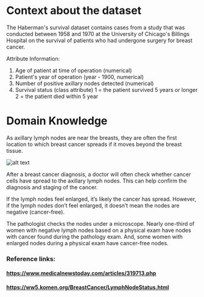 

# Context about the dataset

The Haberman's survival dataset contains cases from a study that was conducted between 1958 and 1970 at the University of Chicago's Billings Hospital on the survival of patients who had undergone surgery for breast cancer.

Attribute Information:
1. Age of patient at time of operation (numerical)
2. Patient's year of operation (year - 1900, numerical)
3. Number of positive axillary nodes detected (numerical)
4. Survival status (class attribute) 1 = the patient survived 5 years or longer 2 = the patient died within 5 year


# Domain Knowledge

As axillary lymph nodes are near the breasts, they are often the first location to which breast cancer spreads if it moves beyond the breast tissue.

![alt text](https://ww5.komen.org/uploadedimages/Content_Images/52229-2.gif)


After a breast cancer diagnosis, a doctor will often check whether cancer cells have spread to the axillary lymph nodes. This can help confirm the diagnosis and staging of the cancer.
 
If the lymph nodes feel enlarged, it’s likely the cancer has spread. However, if the lymph nodes don’t feel enlarged, it doesn’t mean the nodes are negative (cancer-free).

The pathologist checks the nodes under a microscope. Nearly one-third of women with negative lymph nodes based on a physical exam have nodes with cancer found during the pathology exam. And, some women with enlarged nodes during a physical exam have cancer-free nodes.


### Reference links:

#### https://www.medicalnewstoday.com/articles/319713.php

#### https://ww5.komen.org/BreastCancer/LymphNodeStatus.html
